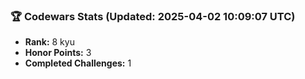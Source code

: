 ### 🏆 Codewars Stats (Updated: 2025-04-02 10:09:07 UTC)

- **Rank:** 8 kyu
- **Honor Points:** 3
- **Completed Challenges:** 1
